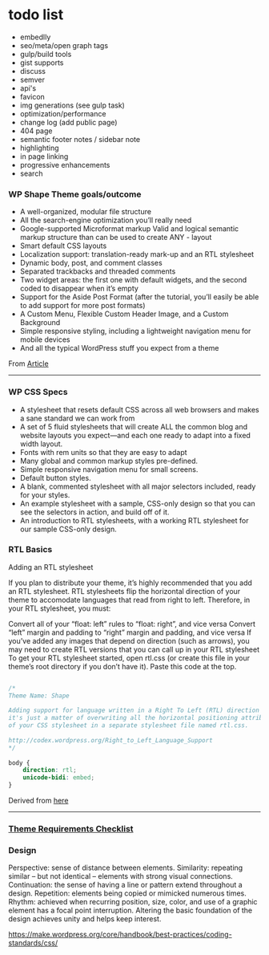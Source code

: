 
# todo list


- embedlly
- seo/meta/open graph tags
- gulp/build tools
- gist supports
- discuss 
- semver
- api's
- favicon
- img generations (see gulp task)
- optimization/performance
- change log (add public page)
- 404 page
- semantic footer notes / sidebar note
- highlighting
- in page linking
- progressive enhancements
- search

### WP Shape Theme goals/outcome

- A well-organized, modular file structure
- All the search-engine optimization you’ll really need
- Google-supported Microformat markup
Valid and logical semantic markup structure than can be used to create ANY - layout
- Smart default CSS layouts
- Localization support: translation-ready mark-up and an RTL stylesheet
- Dynamic body, post, and comment classes
- Separated trackbacks and threaded comments
- Two widget areas: the first one with default widgets, and the second coded to disappear when it’s empty
- Support for the Aside Post Format (after the tutorial, you’ll easily be able to add support for more post formats)
- A Custom Menu, Flexible Custom Header Image, and a Custom Background
- Simple responsive styling, including a lightweight navigation menu for mobile devices
- And all the typical WordPress stuff you expect from a theme

From [Article](https://themeshaper.com/2012/10/22/the-themeshaper-wordpress-theme-tutorial-2nd-edition/)

---

### WP CSS Specs

- A stylesheet that resets default CSS across all web browsers and makes a sane standard we can work from
- A set of 5 fluid stylesheets that will create ALL the common blog and website layouts you expect—and each one ready to adapt into a fixed width layout.
- Fonts with rem units so that they are easy to adapt
- Many global and common markup styles pre-defined.
- Simple responsive navigation menu for small screens.
- Default button styles.
- A blank, commented stylesheet with all major selectors included, ready for your styles.
- An example stylesheet with a sample, CSS-only design so that you can see the selectors in action, and build off of it.
- An introduction to RTL stylesheets, with a working RTL stylesheet for our sample CSS-only design.

### RTL Basics

Adding an RTL stylesheet

If you plan to distribute your theme, it’s highly recommended that you add an RTL stylesheet. RTL stylesheets flip the horizontal direction of your theme to accomodate languages that read from right to left. Therefore, in your RTL stylesheet, you must:

Convert all of your “float: left” rules to “float: right”, and vice versa
Convert “left” margin and padding to “right” margin and padding, and vice versa
If you’ve added any images that depend on direction (such as arrows), you may need to create RTL versions that you can call up in your RTL stylesheet
To get your RTL stylesheet started, open rtl.css (or create this file in your theme’s root directory if you don’t have it). Paste this code at the top.

```css

/*
Theme Name: Shape
 
Adding support for language written in a Right To Left (RTL) direction is easy -
it's just a matter of overwriting all the horizontal positioning attributes
of your CSS stylesheet in a separate stylesheet file named rtl.css.
 
http://codex.wordpress.org/Right_to_Left_Language_Support
*/
 
body {
    direction: rtl;
    unicode-bidi: embed;
}

```

Derived from [here](https://themeshaper.com/2012/11/12/how-to-reset-rebuild-wordpress-theme-css-define-your-layouts/)

--- 


### [Theme Requirements Checklist](https://developer.wordpress.com/themes/#tux)

### Design

Perspective: sense of distance between elements.
Similarity: repeating similar – but not identical – elements with strong visual connections.
Continuation: the sense of having a line or pattern extend throughout a design.
Repetition: elements being copied or mimicked numerous times.
Rhythm: achieved when recurring position, size, color, and use of a graphic element has a focal point interruption.
Altering the basic foundation of the design achieves unity and helps keep interest.

https://make.wordpress.org/core/handbook/best-practices/coding-standards/css/